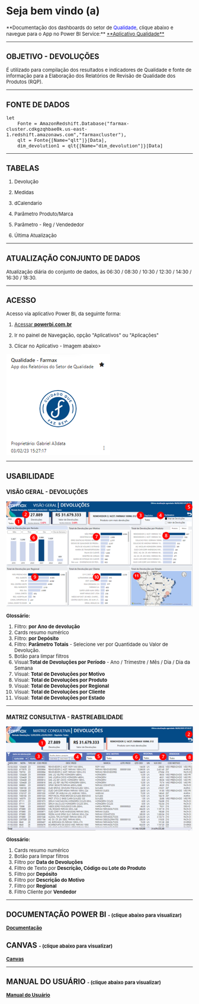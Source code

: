 # **Seja bem vindo (a)**

<font size ="2">
**Documentação dos dashboards do setor de <span style = "color: blue">Qualidade</span>, clique abaixo e navegue para o App no Power BI Service:**

<a href="https://app.powerbi.com/Redirect?action=OpenApp&appId=e88e92bc-c6dd-4cd4-b79e-2eb32b033931&ctid=4019cfa9-aae5-4964-912e-b0e0bb606d37" target="_blank">
**Aplicativo Qualidade**
</a>

---

<font size ="2">

## **OBJETIVO - DEVOLUÇÕES**
É utilizado para compilação dos resultados e indicadores de Qualidade e fonte de informação para a Elaboração dos Relatórios de Revisão de Qualidade dos Produtos (RQP).

---

## **FONTE DE DADOS**

~~~
let
    Fonte = AmazonRedshift.Database("farmax-cluster.cdkgzqhbae0k.us-east-1.redshift.amazonaws.com","farmaxcluster"),
    qlt = Fonte{[Name="qlt"]}[Data],
    dim_devolution1 = qlt{[Name="dim_devolution"]}[Data]
~~~

---
## **TABELAS**

1. Devolução

2. Medidas

3. dCalendario	 

4. Parâmetro Produto/Marca

5. Parâmetro - Reg / Vendededor		

6. Última Atualização	
	

---
## **ATUALIZAÇÃO CONJUNTO DE DADOS**
Atualização diária do conjunto de dados, às 06:30 / 08:30 / 10:30 / 12:30 / 14:30 / 16:30 / 18:30.

---
## **ACESSO**
Acesso via aplicativo Power BI, da seguinte forma:

<a href="https://app.powerbi.com/home" target="_blank">

1. Acessar **powerbi.com.br** </a>

2. Ir no painel de Navegação, opção "Aplicativos" ou "Aplicações"

3. Clicar no Aplicativo - Imagem abaixo>

![Imagem App Mkt](AD_Qualidade/APP_QUALIDADE.png)

---

## **USABILIDADE**


### **VISÃO GERAL - DEVOLUÇÕES**

![Matriz](AD_Qualidade/DEVOLUCOES_01_VISAO_GERAL.png)



**Glossário:**

1. Filtro: **por Ano de devolução**
2. Cards resumo numérico
3. Filtro: **por Depósito**
4. Filtro: **Parâmetro Totais** - <font size ="2"> Selecione ver por Quantidade ou Valor de Devolução. </font>
5. Botão para limpar filtros
6. Visual:**Total de Devoluções por Período**  <font size ="2"> - Ano / Trimestre / Mês / Dia / Dia da Semana  </font>
7. Visual: **Total de Devoluções por Motivo**
8. Visual: **Total de Devoluções por Produto**
9. Visual: **Total de Devoluções por Regional**
10. Visual: **Total de Devoluções por Cliente**
11. Visual: **Total de Devoluções por Estado**
---

### **MATRIZ CONSULTIVA - RASTREABILIDADE**

![Matriz](AD_Qualidade/DEVOLUCOES_02_MATRIZ.png)



**Glossário:**

1. Cards resumo numérico
2. Botão para limpar filtros
3. Filtro por **Data de Devoluções**
4. Filtro de Texto por **Descrição, Código ou Lote do Produto**
5. Filtro por **Depósito**
6. Filtro por **Descrição do Motivo**
7. Filtro por **Regional**
8. Filtro Cliente por **Vendedor**
---


## **DOCUMENTAÇÃO POWER BI** <font size ="2"> - (clique abaixo para visualizar) </font>


[**Documentação**](AD_Qualidade/DOC_PBI_DEVOLUCOES.htm)

## **CANVAS** <font size ="2"> - (clique abaixo para visualizar) </font>

[**Canvas**](AD_Qualidade/CANVAS_QUALIDADE.pdf)

---

## **MANUAL DO USUÁRIO** <font size ="2"> - (clique abaixo para visualizar) </font>

[**Manual do Usuário**](AD_Qualidade/MANUAL_USUARIO.pdf)



</font>

